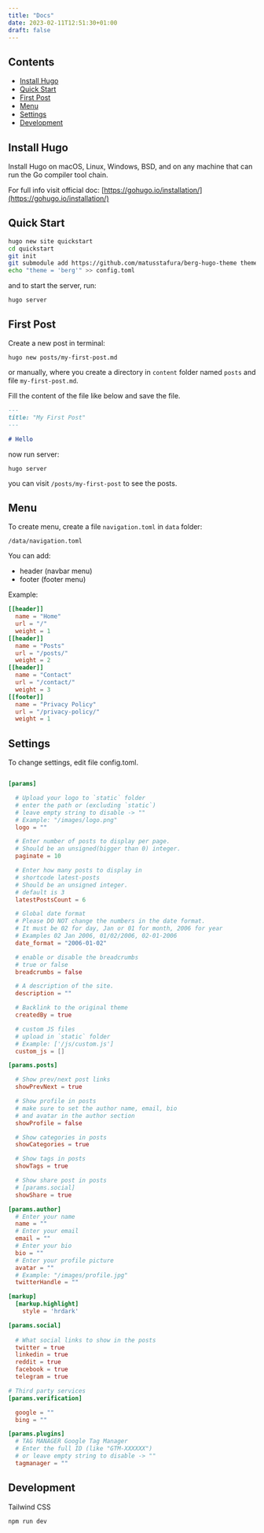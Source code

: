 ```yaml
---
title: "Docs"
date: 2023-02-11T12:51:30+01:00
draft: false
---
```


## Contents

- [Install Hugo](#install-hugo)
- [Quick Start](#quick-start)
- [First Post](#first-post)
- [Menu](#menu)
- [Settings](#settings)
- [Development](#development)

## Install Hugo

Install Hugo on macOS, Linux, Windows, BSD, and on any machine that can run the Go compiler tool chain.

For full info visit official doc: [https://gohugo.io/installation/](https://gohugo.io/installation/)

## Quick Start

```bash
hugo new site quickstart
cd quickstart
git init
git submodule add https://github.com/matusstafura/berg-hugo-theme themes/berg
echo "theme = 'berg'" >> config.toml
```

and to start the server, run:
```shell
hugo server
```

## First Post

Create a new post in terminal:
```shell
hugo new posts/my-first-post.md
```

or manually, where you create a directory in `content` folder named `posts` and file `my-first-post.md`.

Fill the content of the file like below and save the file.

```md
---
title: "My First Post"
---

# Hello
```

now run server:
```shell
hugo server
```

you can visit `/posts/my-first-post` to see the posts.

## Menu

To create menu, create a file `navigation.toml` in `data` folder:
```
/data/navigation.toml
```

You can add:
- header (navbar menu)
- footer (footer menu)

Example:
```toml
[[header]]
  name = "Home"
  url = "/"
  weight = 1
[[header]]
  name = "Posts"
  url = "/posts/"
  weight = 2
[[header]]
  name = "Contact"
  url = "/contact/"
  weight = 3
[[footer]]
  name = "Privacy Policy"
  url = "/privacy-policy/"
  weight = 1
```

## Settings

To change settings, edit file config.toml.

```toml

[params]

  # Upload your logo to `static` folder
  # enter the path or (excluding `static`)
  # leave empty string to disable -> ""
  # Example: "/images/logo.png"
  logo = ""

  # Enter number of posts to display per page.
  # Should be an unsigned(bigger than 0) integer.
  paginate = 10

  # Enter how many posts to display in 
  # shortcode latest-posts
  # Should be an unsigned integer.
  # default is 3
  latestPostsCount = 6

  # Global date format
  # Please DO NOT change the numbers in the date format.
  # It must be 02 for day, Jan or 01 for month, 2006 for year
  # Examples 02 Jan 2006, 01/02/2006, 02-01-2006
  date_format = "2006-01-02"

  # enable or disable the breadcrumbs
  # true or false
  breadcrumbs = false

  # A description of the site.
  description = ""

  # Backlink to the original theme
  createdBy = true

  # custom JS files
  # upload in `static` folder
  # Example: ['/js/custom.js']
  custom_js = []

[params.posts]

  # Show prev/next post links
  showPrevNext = true

  # Show profile in posts
  # make sure to set the author name, email, bio
  # and avatar in the author section
  showProfile = false

  # Show categories in posts
  showCategories = true

  # Show tags in posts
  showTags = true

  # Show share post in posts
  # [params.social]
  showShare = true

[params.author]
  # Enter your name
  name = ""
  # Enter your email
  email = ""
  # Enter your bio
  bio = ""
  # Enter your profile picture
  avatar = ""
  # Example: "/images/profile.jpg"
  twitterHandle = ""

[markup]
  [markup.highlight]
    style = 'hrdark'

[params.social]
    
  # What social links to show in the posts
  twitter = true
  linkedin = true
  reddit = true
  facebook = true
  telegram = true

# Third party services
[params.verification]

  google = ""
  bing = ""

[params.plugins]
  # TAG MANAGER Google Tag Manager
  # Enter the full ID (like "GTM-XXXXXX")
  # or leave empty string to disable -> ""
  tagmanager = ""

```

## Development

Tailwind CSS 

```shell
npm run dev
```

